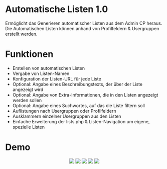 # Automatische Listen 1.0
Ermöglicht das Generieren automatischer Listen aus dem Admin CP heraus. 
Die Automatischen Listen können anhand von Profilfeldern & Usergruppen erstellt werden.

# Funktionen
<ul>
  <li> Erstellen von automatischen Listen
  <li> Vergabe von Listen-Namen
  <li> Konfiguration der Listen-URL für jede Liste
  <li> Optional: Angabe eines Beschreibungstexts, der über der Liste angezeigt wird
  <li> Optional: Angabe von Extra-Informationen, die in den Listen angezeigt werden sollen
  <li> Optional: Angabe eines Suchwortes, auf das die Liste filtern soll
  <li> Auflistungen nach Usergruppen oder Profilfeldern
  <li> Ausklammern einzelner Usergruppen aus den Listen
  <li> Einfache Erweiterung der lists.php & Listen-Navigation um eigene, spezielle Listen
</ul>

# Demo

<center>
  
  <img src="https://snipboard.io/aFzL18.jpg" />
  
<img src="https://snipboard.io/lvIGgj.jpg" />  
  
  <img src="https://snipboard.io/RgMUqm.jpg" />
  
  <img src="https://snipboard.io/ZFkuEl.jpg" />
   
   <img src="https://snipboard.io/JwR9Fr.jpg" />
  
</center>
